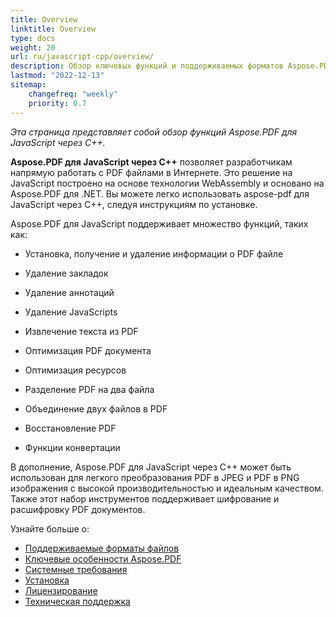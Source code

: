 ```yaml
---
title: Overview
linktitle: Overview
type: docs
weight: 20
url: ru/javascript-cpp/overview/
description: Обзор ключевых функций и поддерживаемых форматов Aspose.PDF для JavaScript через C++, инструкция по установке и лицензированию.
lastmod: "2022-12-13"
sitemap:
    changefreq: "weekly"
    priority: 0.7
---
```


_Эта страница представляет собой обзор функций Aspose.PDF для JavaScript через C++._

**Aspose.PDF для JavaScript через C++** позволяет разработчикам напрямую работать с PDF файлами в Интернете. Это решение на JavaScript построено на основе технологии WebAssembly и основано на Aspose.PDF для .NET. Вы можете легко использовать aspose-pdf для JavaScript через C++, следуя инструкциям по установке.

Aspose.PDF для JavaScript поддерживает множество функций, таких как:

- Установка, получение и удаление информации о PDF файле
- Удаление закладок
- Удаление аннотаций
- Удаление JavaScripts
- Извлечение текста из PDF
- Оптимизация PDF документа
- Оптимизация ресурсов
- Разделение PDF на два файла
- Объединение двух файлов в PDF
- Восстановление PDF

- Функции конвертации

В дополнение, Aspose.PDF для JavaScript через C++ может быть использован для легкого преобразования PDF в JPEG и PDF в PNG изображения с высокой производительностью и идеальным качеством. Также этот набор инструментов поддерживает шифрование и расшифровку PDF документов.

Узнайте больше о:

- [Поддерживаемые форматы файлов](/pdf/javascript-cpp/supported-file-formats/)
- [Ключевые особенности Aspose.PDF](/pdf/javascript-cpp/key-features/)
- [Системные требования](/pdf/javascript-cpp/system-requirements/)
- [Установка](/pdf/javascript-cpp/installation/)
- [Лицензирование](/pdf/javascript-cpp/licensing/)
- [Техническая поддержка](/pdf/javascript-cpp/technical-support/)
